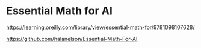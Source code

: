 # Essential Math for AI
https://learning.oreilly.com/library/view/essential-math-for/9781098107628/

https://github.com/halanelson/Essential-Math-For-AI
